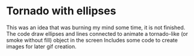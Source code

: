 # Tornado with ellipses
This was an idea that was burning my mind some time, it is not finished. The code draw ellipses and lines connected to animate a tornado-like (or smoke without fill) object in the screen
Includes some code to create images for later gif creation.
